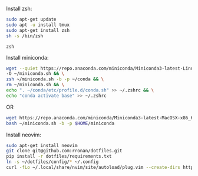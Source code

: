 Install zsh:
```bash
sudo apt-get update
sudo apt -u install tmux
sudo apt-get install zsh
sh -s /bin/zsh
```

```zsh```

Install miniconda:
```bash
wget --quiet https://repo.anaconda.com/miniconda/Miniconda3-latest-Linux-x86_64.sh \
-O ~/miniconda.sh && \
zsh ~/miniconda.sh -b -p ~/conda && \
rm ~/miniconda.sh && \
echo ". ~/conda/etc/profile.d/conda.sh" >> ~/.zshrc && \
echo "conda activate base" >> ~/.zshrc
```

OR

```bash
wget https://repo.anaconda.com/miniconda/Miniconda3-latest-MacOSX-x86_64.sh -O ~/miniconda.sh
bash ~/miniconda.sh -b -p $HOME/miniconda
```


Install neovim:
```bash
sudo apt-get install neovim
git clone git@github.com:rronan/dotfiles.git
pip install -r dotfiles/requirements.txt
ln -s ~/dotfiles/config/* ~/.config
curl -fLo ~/.local/share/nvim/site/autoload/plug.vim --create-dirs https://raw.githubusercontent.com/junegunn/vim-plug/master/plug.vim
```
